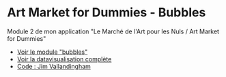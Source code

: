 # Art Market for Dummies - Bubbles
Module 2 de mon application "Le Marché de l'Art pour les Nuls / Art Market for Dummies"


* [Voir le module "bubbles"](http://askmedia.fr/quoi/dataviz/bulles/)
* [Voir la datavisualisation complète](http://quoi.askmedia.fr/)
* [Code : Jim Vallandingham](http://vallandingham.me/bubble_charts_in_d3.html)

